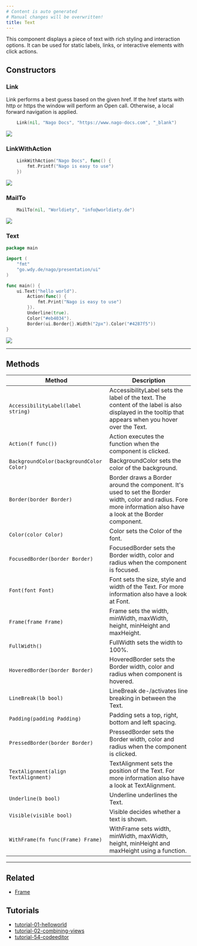 ```yaml
---
# Content is auto generated
# Manual changes will be overwritten!
title: Text
---
```

This component displays a piece of text with rich styling and interaction options. It can be used for static labels, links, or interactive elements with click actions.

## Constructors
### Link
Link performs a best guess based on the given href. If the href starts with http or https
the window will perform an Open call. Otherwise, a local forward navigation is applied.
```go
	Link(nil, "Nago Docs", "https://www.nago-docs.com", "_blank")
```

![](/images/components/basic/text/link-example.png)

### LinkWithAction
```go
	LinkWithAction("Nago Docs", func() {
		fmt.Printf("Nago is easy to use")
	})
```

![](/images/components/basic/text/link-example.png)

### MailTo
```go
	MailTo(nil, "Worldiety", "info@worldiety.de")
```

![](/images/components/basic/text/mail-to-example.png)

### Text
```go
package main

import (
	"fmt"
	"go.wdy.de/nago/presentation/ui"
)

func main() {
	ui.Text("hello world").
		Action(func() {
			fmt.Print("Nago is easy to use")
		}).
		Underline(true).
		Color("#eb4034").
		Border(ui.Border{}.Width("2px").Color("#4287f5"))
}

```

![](/images/components/basic/text/text-with-methods-example.png)

---
## Methods
| Method | Description |
|--------| ------------|
| `AccessibilityLabel(label string)` | AccessibilityLabel sets the label of the text. The content of the label is also displayed in the tooltip that appears when you hover over the Text. |
| `Action(f func())` | Action executes the function when the component is clicked. |
| `BackgroundColor(backgroundColor Color)` | BackgroundColor sets the color of the background. |
| `Border(border Border)` | Border draws a Border around the component. It's used to set the Border width, color and radius. Fore more information also have a look at the Border component. |
| `Color(color Color)` | Color sets the Color of the font. |
| `FocusedBorder(border Border)` | FocusedBorder sets the Border width, color and radius when the component is focused. |
| `Font(font Font)` | Font sets the size, style and width of the Text. For more information also have a look at Font. |
| `Frame(frame Frame)` | Frame sets the width, minWidth, maxWidth, height, minHeight and maxHeight. |
| `FullWidth()` | FullWidth sets the width to 100%. |
| `HoveredBorder(border Border)` | HoveredBorder sets the Border width, color and radius when component is hovered. |
| `LineBreak(lb bool)` | LineBreak de-/activates line breaking in between the Text. |
| `Padding(padding Padding)` | Padding sets a top, right, bottom and left spacing. |
| `PressedBorder(border Border)` | PressedBorder sets the Border width, color and radius when the component is clicked. |
| `TextAlignment(align TextAlignment)` | TextAlignment sets the position of the Text. For more information also have a look at TextAlignment. |
| `Underline(b bool)` | Underline underlines the Text. |
| `Visible(visible bool)` | Visible decides whether a text is shown. |
| `WithFrame(fn func(Frame) Frame)` | WithFrame sets width, minWidth, maxWidth, height, minHeight and maxHeight using a function. |
---

## Related
- [Frame](../../layout/frame/)

## Tutorials
- [tutorial-01-helloworld](../../../examples/tutorial-01-helloworld)
- [tutorial-02-combining-views](../../../examples/tutorial-02-combining-views)
- [tutorial-54-codeeditor](../../../examples/tutorial-54-codeeditor)
